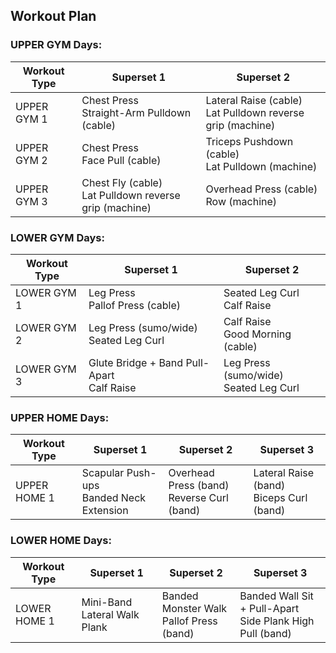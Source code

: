 ## Workout Plan

### UPPER GYM Days:
| Workout Type | Superset 1 | Superset 2 |
|---|---|---|
| UPPER GYM 1 | Chest Press<br>Straight-Arm Pulldown (cable) | Lateral Raise (cable)<br>Lat Pulldown reverse grip (machine) |
| UPPER GYM 2 | Chest Press<br>Face Pull (cable) | Triceps Pushdown (cable)<br>Lat Pulldown (machine) |
| UPPER GYM 3 | Chest Fly (cable)<br>Lat Pulldown reverse grip (machine) | Overhead Press (cable)<br>Row (machine) |

### LOWER GYM Days:
| Workout Type | Superset 1 | Superset 2 |
|---|---|---|
| LOWER GYM 1 | Leg Press<br>Pallof Press (cable) | Seated Leg Curl<br>Calf Raise |
| LOWER GYM 2 | Leg Press (sumo/wide)<br>Seated Leg Curl | Calf Raise<br>Good Morning (cable) |
| LOWER GYM 3 | Glute Bridge + Band Pull-Apart<br>Calf Raise | Leg Press (sumo/wide)<br>Seated Leg Curl |

### UPPER HOME Days:
| Workout Type | Superset 1 | Superset 2 | Superset 3 |
|---|---|---|---|
| UPPER HOME 1 | Scapular Push-ups<br>Banded Neck Extension | Overhead Press (band)<br>Reverse Curl (band) | Lateral Raise (band)<br>Biceps Curl (band) |

### LOWER HOME Days:
| Workout Type | Superset 1 | Superset 2 | Superset 3 |
|---|---|---|---|
| LOWER HOME 1 | Mini-Band Lateral Walk<br>Plank | Banded Monster Walk<br>Pallof Press (band) | Banded Wall Sit + Pull-Apart<br>Side Plank High Pull (band) |
